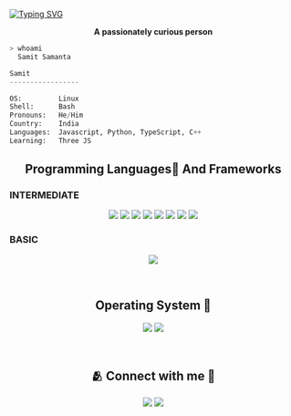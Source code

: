 
  
[![Typing SVG](https://readme-typing-svg.herokuapp.com/?width=700&height=70&center=true&size=37&lines=Hi+there,++friend+👋;Welcome+To+My+Github+Profile;The+Name+is+Samit+Samanta)](https://git.io/typing-svg)
  
<p align=center><strong> A passionately curious person </strong></p>

```bash
> whoami
  Samit Samanta
```

```python
Samit
-----------------

OS:         Linux
Shell:      Bash
Pronouns:   He/Him
Country:    India
Languages:  Javascript, Python, TypeScript, C++
Learning:   Three JS
```

<h2 align=center>Programming Languages🍃 And Frameworks</h2>

 


<h3>INTERMEDIATE</h3>
<p align=center>
<img src="https://img.shields.io/badge/html5-%23E34F26.svg?style=for-the-badge&logo=html5&logoColor=white" />
<img src=https://img.shields.io/badge/tailwindcss-%2338B2AC.svg?style=for-the-badge&logo=tailwind-css&logoColor=white>
<img src="https://img.shields.io/badge/Visual%20Studio%20Code-0078d7.svg?style=for-the-badge&logo=visual-studio-code&logoColor=white"/>
  <img src="https://img.shields.io/badge/Next-black?style=for-the-badge&logo=next.js&logoColor=white"/>
  <img src="https://img.shields.io/badge/react-%2320232a.svg?style=for-the-badge&logo=react&logoColor=%2361DAFB"/>
  <img src="https://img.shields.io/badge/css3-%231572B6.svg?style=for-the-badge&logo=css3&logoColor=white" />
  <img src="https://img.shields.io/badge/javascript-%23323330.svg?style=for-the-badge&logo=javascript&logoColor=%23F7DF1E"/>
    <img src="https://img.shields.io/badge/typescript-%23323330.svg?style=for-the-badge&logo=typescript&logoColor=blue"/>
   </p>
 <h3>
  BASIC
</h3>
   <p align=center>
<img src="https://img.shields.io/badge/Linux-FCC624?style=for-the-badge&logo=linux&logoColor=black" />
</p>
<br>
<!-- Operating System  -->
<h2 align=center>Operating System 🐧</h2>
<p align=center>
<img src="https://img.shields.io/badge/Linux-FCC624?style=for-the-badge&logo=linux&logoColor=black" />
<img src="https://img.shields.io/badge/Windows-0078D6?style=for-the-badge&logo=windows&logoColor=white"/>
</p>
<br>

<!--Social Networks  -->
<h2 align=center> 🫂 Connect with me 🔌</h2>
<p align=center>
<a href="https://www.linkedin.com/in/samit-samanta-296288286/"><img src="https://img.shields.io/badge/LinkedIn-0077B5?style=for-the-badge&logo=linkedin&logoColor=white"></a> 
<a href="dev.samitsamanta@gmail.com"><img src="https://img.shields.io/badge/mail-EA4335?style=for-the-badge&logo=gmail&logoColor=white"></a>
